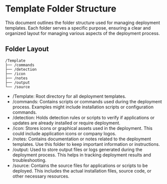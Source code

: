 # Template Folder Structure

This document outlines the folder structure used for managing deployment templates. Each folder serves a specific purpose, ensuring a clear and organized layout for managing various aspects of the deployment process.

## Folder Layout

```plaintext
/Template
├── /commands
├── /detection
├── /icon
├── /notes
├── /output
└── /source
```

- /Template: Root directory for all deployment templates.
- /commands: Contains scripts or commands used during the deployment process. Examples might include installation scripts or configuration commands.
- /detection: Holds detection rules or scripts to verify if applications or updates are already installed or require deployment.
- /icon: Stores icons or graphical assets used in the deployment. This could include application icons or company logos.
- /notes: Contains documentation or notes related to the deployment templates. Use this folder to keep important information or instructions.
- /output: Used to store output files or logs generated during the deployment process. This helps in tracking deployment results and troubleshooting.
- /source: Contains the source files for applications or scripts to be deployed. This includes the actual installation files, source code, or other necessary resources.
